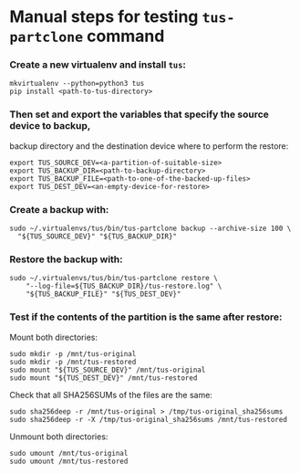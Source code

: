 Manual steps for testing `tus-partclone` command
================================================

### Create a new virtualenv and install `tus`:

```
mkvirtualenv --python=python3 tus
pip install <path-to-tus-directory>
```

### Then set and export the variables that specify the source device to backup,
backup directory and the destination device where to perform the restore:

```
export TUS_SOURCE_DEV=<a-partition-of-suitable-size>
export TUS_BACKUP_DIR=<path-to-backup-directory>
export TUS_BACKUP_FILE=<path-to-one-of-the-backed-up-files>
export TUS_DEST_DEV=<an-empty-device-for-restore>
```

### Create a backup with:

```
sudo ~/.virtualenvs/tus/bin/tus-partclone backup --archive-size 100 \
  "${TUS_SOURCE_DEV}" "${TUS_BACKUP_DIR}"
```

### Restore the backup with:

```
sudo ~/.virtualenvs/tus/bin/tus-partclone restore \
    "--log-file=${TUS_BACKUP_DIR}/tus-restore.log" \
    "${TUS_BACKUP_FILE}" "${TUS_DEST_DEV}"
```

### Test if the contents of the partition is the same after restore:

Mount both directories:

```
sudo mkdir -p /mnt/tus-original
sudo mkdir -p /mnt/tus-restored
sudo mount "${TUS_SOURCE_DEV}" /mnt/tus-original
sudo mount "${TUS_DEST_DEV}" /mnt/tus-restored
```

Check that all SHA256SUMs of the files are the same:

```
sudo sha256deep -r /mnt/tus-original > /tmp/tus-original_sha256sums
sudo sha256deep -r -X /tmp/tus-original_sha256sums /mnt/tus-restored
```

Unmount both directories:
```
sudo umount /mnt/tus-original
sudo umount /mnt/tus-restored
```
